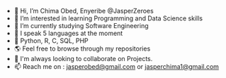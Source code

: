 - 👋 Hi, I’m Chima Obed, Enyeribe @JasperZeroes 
- 👀 I’m interested in learning Programming and Data Science skills
- 🌱 I’m currently studying Software Engineering
- 🤭 I speak 5 languages at the moment
- 🐍 Python, R, C, SQL, PHP
- 🌎 Feel free to browse through my repositories
- 💞️ I'm always looking to collaborate on Projects.
- 📫 Reach me on : jasperobed@gmail.com or jasperchima1@gmail.com

<!---
Jasperobed/Jasperobed is a ✨ special ✨ repository because its `README.md` (this file) appears on your GitHub profile.
You can click the Preview link to take a look at your changes.
--->
